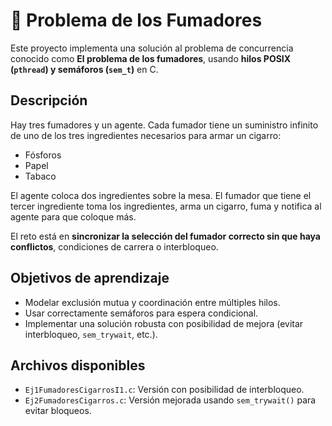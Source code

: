 # 🚬 Problema de los Fumadores

Este proyecto implementa una solución al problema de concurrencia conocido como **El problema de los fumadores**, usando **hilos POSIX (`pthread`) y semáforos (`sem_t`)** en C.

## Descripción

Hay tres fumadores y un agente. Cada fumador tiene un suministro infinito de uno de los tres ingredientes necesarios para armar un cigarro:

- Fósforos
- Papel
- Tabaco

El agente coloca dos ingredientes sobre la mesa. El fumador que tiene el tercer ingrediente toma los ingredientes, arma un cigarro, fuma y notifica al agente para que coloque más.

El reto está en **sincronizar la selección del fumador correcto sin que haya conflictos**, condiciones de carrera o interbloqueo.

## Objetivos de aprendizaje

- Modelar exclusión mutua y coordinación entre múltiples hilos.
- Usar correctamente semáforos para espera condicional.
- Implementar una solución robusta con posibilidad de mejora (evitar interbloqueo, `sem_trywait`, etc.).

## Archivos disponibles

- `Ej1FumadoresCigarrosI1.c`: Versión con posibilidad de interbloqueo.
- `Ej2FumadoresCigarros.c`: Versión mejorada usando `sem_trywait()` para evitar bloqueos.
